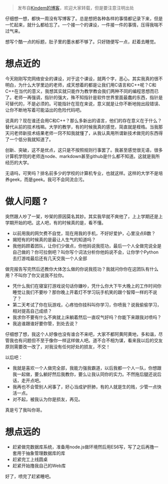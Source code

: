 > 发布自[Kindem的博客](http://www.kindemh.cn/)，欢迎大家转载，但是要注意注明出处

仔细想一想，都快一周没有写博客了。总是想把各种各样的事情都记录下来，但是一忙起来，就什么都给忘了。一个接一个的课设，一件接一件的事情，压得我喘不过气来。

想写个酷一点的标题，肚子里的墨水都不够了。只好随便写一点，赶着去睡觉。

# 想点近的
今天刚刚写完网络安全的课设，对于这个课设，就两个字，恶心。其实我真的很不明白，为什么大学里边的老师，成天想着的都是让我们用C语言和C++呢？C和C++在当代的意义，我想其实就只能作为教学教会我们两种不同的编程思想而已了。老师一再强调，指针的强大，殊不知指针是软件世界里面最蠢的东西，指针是可替代的，不是必须的。可能指针在现在来说，意义就是让你不断地抛出段错误、让你不断地写着可能溢出的危险代码吧。

说真的？现在谁还会用C和C++？那么多新出的语言，他们的存在意义在于什么？替代从前的技术栈嘛。大学的教学，有的时候我真的感觉，简直就是桎梏。当我那天问老师新技术结果老师一窍不知我就懂了，从我认真用所谓新技术做完的东西得了一个低分我就知道了。

创新、突破，这不是优点，这只是不按照规则行事罢了。我甚至感觉很无语，很多计算机学院的老师连node、markdown甚至github是什么都不知道。这就是我所经历的大学。

无语吗，可笑吗？排名前多少的学校的计算机专业，也就这样。这样的大学不是培养geek，而是geek。我可不会同流合污。

# 做人问题 ?
突然跟人吵了一架，吵架的原因莫名其妙。其实我早就不爽他了，上上学期还是上学期开始的吧。这人吧，有的时候真的是，看不懂。

* 以前用我的网欠费不自觉，现在用我的手机，不好好爱护，心里没点B数？
* 揭短有的时候真的是最让人生气的知道吗？
* 我他妈顾着团队，让你们少做点，你他妈说我揽功，最后一个人全做完说全是自己做的？你可拉倒吧？叫你写个词法分析你他妈说不会，让你学个Python去打游戏最后还有几天交我一个人全部

做完报告写完然后还教你大体怎么做的你说我揽功？我就问你你在这团队有什么用？不叫你了你又说我不拉你。

* 凭什么我们在寝室打游戏说句话你嫌吵，凭什么你大下午大晚上的工作时间你睡觉让我们不要吵？那你晚上开着灯不学习玩手机笑的跟个智障一样的不说了？
* 第二天考试了你在玩游戏，心疼怕你挂科叫你学习，你喷我？说我偷偷学习，相对提高自己成绩？
* 我求你不要有什么不爽就上床躺着然后一直叹气好吗？你能下来跟我对喷吗？
* 我追谁跟谁好要你管，到处去说？

仔细想了想，我这个人好像也没有谁合不来吧，大家不都阿黄阿黄地，多和谐，尽管我也有问题但不至于像你一样这样做人吧。道不合不相为谋，看来我以后的交友原则需要改一改了，对我没有任何好处的损友，不交！

以后吧：

* 我就是喜欢一个人做完全部，我能力强我霸道，以后我都一个人一队，你想跟我一起做，要么躺好然后我教你，要么让我认同你的实力。不然拖后腿还说后话，走开点吧。
* 我再也不会管别人闲事了，好心当成驴肝肺，有的人就是生的贱，少管一点快活一点。
* 对不起，被我认为你是损友，再见。

真是亏了我叫你哥。

# 想点远的
* 赶紧做完数据库系统，准备用node.js做环境然后用ES6写，写了之后再撸一套用于抽象管理数据库的库
* 赶紧完工上线圆桌
* 赶紧开始撸我自己的Web库

好了，喷完了赶紧睡吧。

